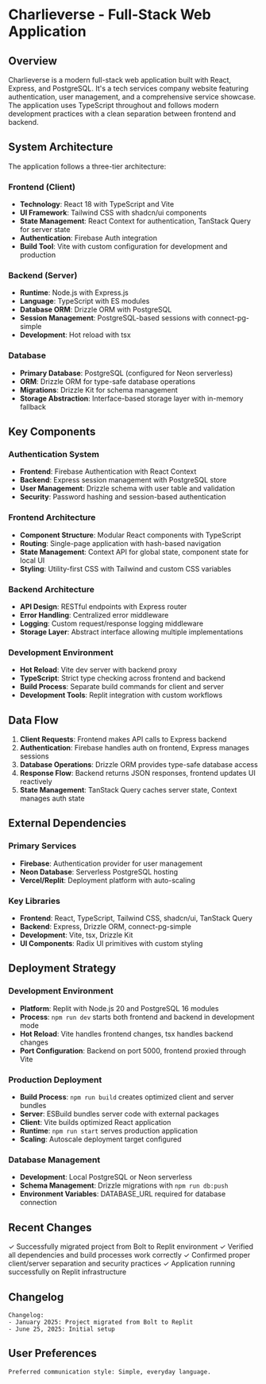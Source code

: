# Charlieverse - Full-Stack Web Application

## Overview

Charlieverse is a modern full-stack web application built with React, Express, and PostgreSQL. It's a tech services company website featuring authentication, user management, and a comprehensive service showcase. The application uses TypeScript throughout and follows modern development practices with a clean separation between frontend and backend.

## System Architecture

The application follows a three-tier architecture:

### Frontend (Client)
- **Technology**: React 18 with TypeScript and Vite
- **UI Framework**: Tailwind CSS with shadcn/ui components
- **State Management**: React Context for authentication, TanStack Query for server state
- **Authentication**: Firebase Auth integration
- **Build Tool**: Vite with custom configuration for development and production

### Backend (Server)
- **Runtime**: Node.js with Express.js
- **Language**: TypeScript with ES modules
- **Database ORM**: Drizzle ORM with PostgreSQL
- **Session Management**: PostgreSQL-based sessions with connect-pg-simple
- **Development**: Hot reload with tsx

### Database
- **Primary Database**: PostgreSQL (configured for Neon serverless)
- **ORM**: Drizzle ORM for type-safe database operations
- **Migrations**: Drizzle Kit for schema management
- **Storage Abstraction**: Interface-based storage layer with in-memory fallback

## Key Components

### Authentication System
- **Frontend**: Firebase Authentication with React Context
- **Backend**: Express session management with PostgreSQL store
- **User Management**: Drizzle schema with user table and validation
- **Security**: Password hashing and session-based authentication

### Frontend Architecture
- **Component Structure**: Modular React components with TypeScript
- **Routing**: Single-page application with hash-based navigation
- **State Management**: Context API for global state, component state for local UI
- **Styling**: Utility-first CSS with Tailwind and custom CSS variables

### Backend Architecture
- **API Design**: RESTful endpoints with Express router
- **Error Handling**: Centralized error middleware
- **Logging**: Custom request/response logging middleware
- **Storage Layer**: Abstract interface allowing multiple implementations

### Development Environment
- **Hot Reload**: Vite dev server with backend proxy
- **TypeScript**: Strict type checking across frontend and backend
- **Build Process**: Separate build commands for client and server
- **Development Tools**: Replit integration with custom workflows

## Data Flow

1. **Client Requests**: Frontend makes API calls to Express backend
2. **Authentication**: Firebase handles auth on frontend, Express manages sessions
3. **Database Operations**: Drizzle ORM provides type-safe database access
4. **Response Flow**: Backend returns JSON responses, frontend updates UI reactively
5. **State Management**: TanStack Query caches server state, Context manages auth state

## External Dependencies

### Primary Services
- **Firebase**: Authentication provider for user management
- **Neon Database**: Serverless PostgreSQL hosting
- **Vercel/Replit**: Deployment platform with auto-scaling

### Key Libraries
- **Frontend**: React, TypeScript, Tailwind CSS, shadcn/ui, TanStack Query
- **Backend**: Express, Drizzle ORM, connect-pg-simple
- **Development**: Vite, tsx, Drizzle Kit
- **UI Components**: Radix UI primitives with custom styling

## Deployment Strategy

### Development Environment
- **Platform**: Replit with Node.js 20 and PostgreSQL 16 modules
- **Process**: `npm run dev` starts both frontend and backend in development mode
- **Hot Reload**: Vite handles frontend changes, tsx handles backend changes
- **Port Configuration**: Backend on port 5000, frontend proxied through Vite

### Production Deployment
- **Build Process**: `npm run build` creates optimized client and server bundles
- **Server**: ESBuild bundles server code with external packages
- **Client**: Vite builds optimized React application
- **Runtime**: `npm run start` serves production application
- **Scaling**: Autoscale deployment target configured

### Database Management
- **Development**: Local PostgreSQL or Neon serverless
- **Schema Management**: Drizzle migrations with `npm run db:push`
- **Environment Variables**: DATABASE_URL required for database connection

## Recent Changes

✓ Successfully migrated project from Bolt to Replit environment
✓ Verified all dependencies and build processes work correctly
✓ Confirmed proper client/server separation and security practices
✓ Application running successfully on Replit infrastructure

## Changelog

```
Changelog:
- January 2025: Project migrated from Bolt to Replit
- June 25, 2025: Initial setup
```

## User Preferences

```
Preferred communication style: Simple, everyday language.
```